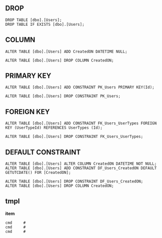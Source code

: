 ## DROP
```
DROP TABLE [dbo].[Users];
DROP TABLE IF EXISTS [dbo].[Users];
```

## COLUMN
```
ALTER TABLE [dbo].[Users] ADD CreatedON DATETIME NULL;

ALTER TABLE [dbo].[Users] DROP COLUMN CreatedON;
```

## PRIMARY KEY
```
ALTER TABLE [dbo].[Users] ADD CONSTRAINT PK_Users PRIMARY KEY(Id);

ALTER TABLE [dbo].[Users] DROP CONSTRAINT PK_Users;
```

## FOREIGN KEY
```
ALTER TABLE [dbo].[Users] ADD CONSTRAINT FK_Users_UserTypes FOREIGN KEY (UserTypeId) REFERENCES UserTypes (Id);

ALTER TABLE [dbo].[Users] DROP CONSTRAINT FK_Users_UserTypes;
```

## DEFAULT CONSTRAINT
```
ALTER TABLE [dbo].[Users] ALTER COLUMN CreatedON DATETIME NOT NULL;
ALTER TABLE [dbo].[Users] ADD CONSTRAINT DF_Users_CreatedON DEFAULT GETUTCDATE() FOR [CreatedON];

ALTER TABLE [dbo].[Users] DROP CONSTRAINT DF_Users_CreatedON;
ALTER TABLE [dbo].[Users] DROP COLUMN CreatedON;
```




## tmpl
**item**
```
cmd     #
cmd     #
cmd     #
```
